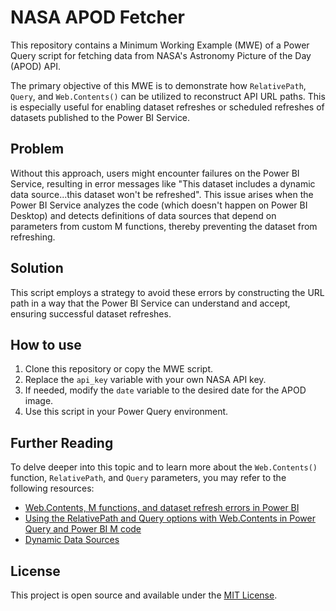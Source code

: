 # NASA APOD Fetcher

This repository contains a Minimum Working Example (MWE) of a Power Query script for fetching data from NASA's Astronomy Picture of the Day (APOD) API.

The primary objective of this MWE is to demonstrate how `RelativePath`, `Query`, and `Web.Contents()` can be utilized to reconstruct API URL paths. This is especially useful for enabling dataset refreshes or scheduled refreshes of datasets published to the Power BI Service.

## Problem

Without this approach, users might encounter failures on the Power BI Service, resulting in error messages like "This dataset includes a dynamic data source...this dataset won't be refreshed". This issue arises when the Power BI Service analyzes the code (which doesn't happen on Power BI Desktop) and detects definitions of data sources that depend on parameters from custom M functions, thereby preventing the dataset from refreshing.

## Solution

This script employs a strategy to avoid these errors by constructing the URL path in a way that the Power BI Service can understand and accept, ensuring successful dataset refreshes.

## How to use

1. Clone this repository or copy the MWE script.
2. Replace the `api_key` variable with your own NASA API key.
3. If needed, modify the `date` variable to the desired date for the APOD image.
4. Use this script in your Power Query environment.

## Further Reading

To delve deeper into this topic and to learn more about the `Web.Contents()` function, `RelativePath`, and `Query` parameters, you may refer to the following resources:

- [Web.Contents, M functions, and dataset refresh errors in Power BI](https://blog.crossjoin.co.uk/2016/08/23/web-contents-m-functions-and-dataset-refresh-errors-in-power-bi/)
- [Using the RelativePath and Query options with Web.Contents in Power Query and Power BI M code](https://blog.crossjoin.co.uk/2016/08/16/using-the-relativepath-and-query-options-with-web-contents-in-power-query-and-power-bi-m-code/)
- [Dynamic Data Sources](https://aka.ms/dynamic-data-sources)

## License

This project is open source and available under the [MIT License](LICENSE).